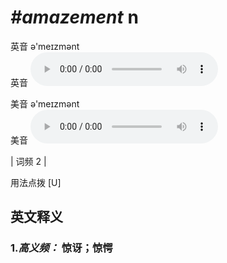 # ***\#amazement*** n
英音 ə'meɪzmənt  
英音
<audio src="./media/amazement-B.aac" controls="controls"></audio>

美音 ə'meɪzmənt  
美音
<audio src="./media/amazement.aac" controls="controls"></audio>



| 词频 2 |  

用法点拨  [U]

英文释义
---
### 1.*高义频：* **惊讶；惊愕**  


